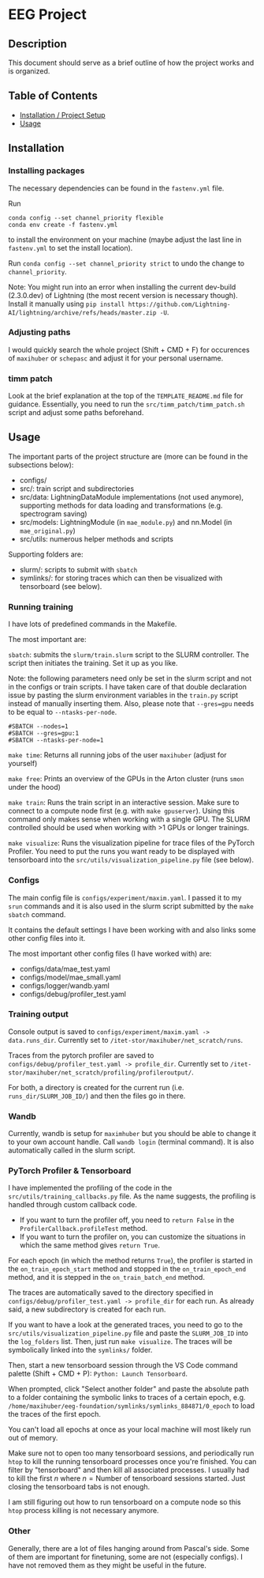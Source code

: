 # EEG Project

## Description
This document should serve as a brief outline of how the project works and is organized.

## Table of Contents
- [Installation / Project Setup](#Installation)
- [Usage](#Usage)

## Installation

### Installing packages

The necessary dependencies can be found in the `fastenv.yml` file.

Run 

```
conda config --set channel_priority flexible
conda env create -f fastenv.yml
```

to install the environment on your machine (maybe adjust the last line in `fastenv.yml` to set the install location).

Run `conda config --set channel_priority strict` to undo the change to `channel_priority`.

Note: You might run into an error when installing the current dev-build (2.3.0.dev) of Lightning (the most recent version is necessary though). Install it manually using `pip install https://github.com/Lightning-AI/lightning/archive/refs/heads/master.zip -U`.

### Adjusting paths
I would quickly search the whole project (Shift + CMD + F) for occurences of `maxihuber` or `schepasc` and adjust it for your personal username.

### timm patch

Look at the brief explanation at the top of the `TEMPLATE_README.md` file for guidance. Essentially, you need to run the `src/timm_patch/timm_patch.sh` script and adjust some paths beforehand.

## Usage

The important parts of the project structure are (more can be found in the subsections below):
- configs/
- src/: train script and subdirectories
- src/data: LightningDataModule implementations (not used anymore), supporting methods for data loading and transformations (e.g. spectrogram saving)
- src/models: LightningModule (in `mae_module.py`) and nn.Model (in `mae_original.py`)
- src/utils: numerous helper methods and scripts

Supporting folders are:
- slurm/: scripts to submit with `sbatch`
- symlinks/: for storing traces which can then be visualized with tensorboard (see below).

### Running training

I have lots of predefined commands in the Makefile.

The most important are:

`sbatch`: submits the `slurm/train.slurm` script to the SLURM controller. The script then initiates the training. Set it up as you like.

Note: the following parameters need only be set in the slurm script and not in the configs or train scripts. I have taken care of that double declaration issue by pasting the slurm environment variables in the `train.py` script instead of manually inserting them. Also, please note that `--gres=gpu` needs to be equal to `--ntasks-per-node`.

```
#SBATCH --nodes=1
#SBATCH --gres=gpu:1
#SBATCH --ntasks-per-node=1
```

`make time`: Returns all running jobs of the user `maxihuber` (adjust for yourself)

`make free`: Prints an overview of the GPUs in the Arton cluster (runs `smon` under the hood)

`make train`: Runs the train script in an interactive session. Make sure to connect to a compute node first (e.g. with `make gpuserver`). Using this command only makes sense when working with a single GPU. The SLURM controlled should be used when working with >1 GPUs or longer trainings.

`make visualize`: Runs the visualization pipeline for trace files of the PyTorch Profiler. You need to put the runs you want ready to be displayed with tensorboard into the `src/utils/visualization_pipeline.py` file (see below).

### Configs

The main config file is `configs/experiment/maxim.yaml`. I passed it to my `srun` commands and it is also used in the slurm script submitted by the `make sbatch` command.

It contains the default settings I have been working with and also links some other config files into it.

The most important other config files (I have worked with) are:
- configs/data/mae_test.yaml
- configs/model/mae_small.yaml
- configs/logger/wandb.yaml
- configs/debug/profiler_test.yaml

### Training output

Console output is saved to `configs/experiment/maxim.yaml -> data.runs_dir`. Currently set to `/itet-stor/maxihuber/net_scratch/runs`.

Traces from the pytorch profiler are saved to `configs/debug/profiler_test.yaml -> profile_dir`. Currently set to `/itet-stor/maxihuber/net_scratch/profiling/profileroutput/`.

For both, a directory is created for the current run (i.e. `runs_dir/SLURM_JOB_ID/`) and then the files go in there.

### Wandb

Currently, wandb is setup for `maximhuber` but you should be able to change it to your own account handle. Call `wandb login` (terminal command). It is also automatically called in the slurm script.

### PyTorch Profiler & Tensorboard

I have implemented the profiling of the code in the `src/utils/training_callbacks.py` file. As the name suggests, the profiling is handled through custom callback code.

- If you want to turn the profiler off, you need to `return False` in the `ProfilerCallback.profileTest` method.
- If you want to turn the profiler on, you can customize the situations in which the same method gives `return True`.

For each epoch (in which the method returns `True`), the profiler is started in the `on_train_epoch_start` method and stopped in the `on_train_epoch_end` method, and it is stepped in the `on_train_batch_end` method.

The traces are automatically saved to the directory specified in `configs/debug/profiler_test.yaml -> profile_dir` for each run. As already said, a new subdirectory is created for each run.

If you want to have a look at the generated traces, you need to go to the `src/utils/visualization_pipeline.py` file and paste the `SLURM_JOB_ID` into the `log_folders` list. Then, just run `make visualize`. The traces will be symbolically linked into the `symlinks/` folder. 

Then, start a new tensorboard session through the VS Code command palette (Shift + CMD + P): `Python: Launch Tensorboard`.

When prompted, click "Select another folder" and paste the absolute path to a folder containing the symbolic links to traces of a certain epoch, e.g. `/home/maxihuber/eeg-foundation/symlinks/symlinks_884871/0_epoch` to load the traces of the first epoch.

You can't load all epochs at once as your local machine will most likely run out of memory.

Make sure not to open too many tensorboard sessions, and periodically run `htop` to kill the running tensorboard processes once you're finished. You can filter by "tensorboard" and then kill all associated processes. I usually had to kill the first $n$ where $n = \text{Number of tensorboard sessions started}$. Just closing the tensorboard tabs is not enough.

I am still figuring out how to run tensorboard on a compute node so this `htop` process killing is not necessary anymore.


### Other

Generally, there are a lot of files hanging around from Pascal's side. Some of them are important for finetuning, some are not (especially configs). I have not removed them as they might be useful in the future.
